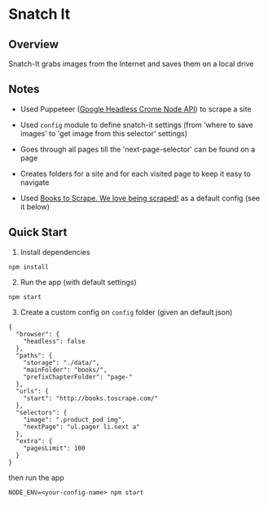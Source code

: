 # Snatch It

## Overview

Snatch-It grabs images from the Internet and saves them on a local drive 

## Notes

- Used Puppeteer ([Google Headless Crome Node API](https://github.com/GoogleChrome/puppeteer)) to scrape a site

- Used `config` module to define snatch-it settings (from 'where to save images' to 'get image from this selector' settings)

- Goes through all pages till the 'next-page-selector' can be found on a page

- Creates folders for a site and for each visited page to keep it easy to navigate

- Used [Books to Scrape. We love being scraped!](http://books.toscrape.com/) as a default config (see it below)

## Quick Start

1. Install dependencies
```
npm install
```

2. Run the app (with default settings)
```
npm start
```

3. Create a custom config on `config` folder (given an default.json)
```
{
  "browser": { 
    "headless": false
  },
  "paths": {
    "storage": "./data/",
    "mainFolder": "books/",
    "prefixChapterFolder": "page-"
  },
  "urls": {
    "start": "http://books.toscrape.com/"
  },
  "selectors": {
    "image": ".product_pod img",
    "nextPage": "ul.pager li.next a"
  },
  "extra": {
    "pagesLimit": 100
  }
}
```

then run the app 
```
NODE_ENV=<your-config-name> npm start
```
